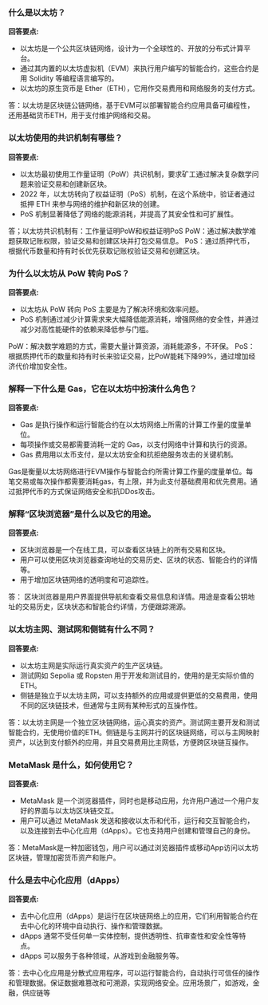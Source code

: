 ### 什么是以太坊？

**回答要点:**

- 以太坊是一个公共区块链网络，设计为一个全球性的、开放的分布式计算平台。
- 通过其内置的以太坊虚拟机（EVM）来执行用户编写的智能合约，这些合约是用 Solidity 等编程语言编写的。
- 以太坊的原生货币是 Ether（ETH），它用作交易费用和网络服务的支付方式。

答：以太坊是区块链公链网络，基于EVM可以部署智能合约应用具备可编程性，还用基础货币ETH，用于支付维护网络和交易。

### 以太坊使用的共识机制有哪些？

**回答要点:**

- 以太坊最初使用工作量证明（PoW）共识机制，要求矿工通过解决复杂数学问题来验证交易和创建新区块。
- 2022 年，以太坊转向了权益证明（PoS）机制，在这个系统中，验证者通过抵押 ETH 来参与网络的维护和新区块的创建。
- PoS 机制显著降低了网络的能源消耗，并提高了其安全性和可扩展性。

答；以太坊共识机制有：工作量证明PoW和权益证明PoS
PoW：通过解决数学难题获取记账权限，验证交易和创建区块并打包交易信息。
PoS：通过质押代币，根据代币数量和持有时长优先获取记账权验证交易和创建区块。

### 为什么以太坊从 PoW 转向 PoS？

**回答要点:**

- 以太坊从 PoW 转向 PoS 主要是为了解决环境和效率问题。
- PoS 机制通过减少计算需求来大幅降低能源消耗，增强网络的安全性，并通过减少对高性能硬件的依赖来降低参与门槛。

PoW：解决数学难题的方式，需要大量计算资源，消耗能源多，不环保。
PoS：根据质押代币的数量和持有时长来验证交易，比PoW能耗下降99%，通过增加经济代价增加安全性。

### 解释一下什么是 Gas，它在以太坊中扮演什么角色？

**回答要点:**

- Gas 是执行操作和运行智能合约在以太坊网络上所需的计算工作量的度量单位。
- 每项操作或交易都需要消耗一定的 Gas，以支付网络中计算和执行的资源。
- Gas 费用用以太币支付，是以太坊安全和抗拒绝服务攻击的关键机制。

Gas是衡量以太坊网络进行EVM操作与智能合约所需计算工作量的度量单位。每笔交易或每次操作都需要消耗gas，有上限，并为此支付基础费用和优先费用。通过抵押代币的方式保证网络安全和抗DDos攻击。

### 解释“区块浏览器”是什么以及它的用途。

**回答要点:**

- 区块浏览器是一个在线工具，可以查看区块链上的所有交易和区块。
- 用户可以使用区块浏览器查询地址的交易历史、区块的状态、智能合约的详情等。
- 用于增加区块链网络的透明度和可追踪性。

答： 区块浏览器是用户界面提供导航和查看交易信息和详情。用途是查看公钥地址的交易历史，区块状态和智能合约详情，方便跟踪溯源。

### 以太坊主网、测试网和侧链有什么不同？

**回答要点:**

- 以太坊主网是实际运行真实资产的生产区块链。
- 测试网如 Sepolia 或 Ropsten 用于开发和测试目的，使用的是无实际价值的 ETH。
- 侧链是独立于以太坊主网，可以支持额外的应用或提供更低的交易费用，使用不同的区块链技术，但通常与主网有某种形式的互操作性。

答：以太坊主网是一个独立区块链网络，运心真实的资产。测试网主要开发和测试智能合约，无使用价值的ETH。侧链是与主网并行的区块链网络，可以与主网映射资产，以达到支付额外的应用，并且交易费用比主网低，方便跨区块链互操作。

### MetaMask 是什么，如何使用它？

**回答要点:**

- MetaMask 是一个浏览器插件，同时也是移动应用，允许用户通过一个用户友好的界面与以太坊区块链交互。
- 用户可以通过 MetaMask 发送和接收以太币和代币，运行和交互智能合约，以及连接到去中心化应用（dApps）。它也支持用户创建和管理自己的身份。

答：MetaMask是一种加密钱包，用户可以通过浏览器插件或移动App访问以太坊区块链，管理加密货币资产和账户。

### 什么是去中心化应用（dApps）

**回答要点:**

- 去中心化应用（dApps）是运行在区块链网络上的应用，它们利用智能合约在去中心化的环境中自动执行、操作和管理数据。
- dApps 通常不受任何单一实体控制，提供透明性、抗审查性和安全性等特点。
- dApps 可以服务于各种领域，从游戏到金融服务等。

答：去中心化应用是分散式应用程序，可以运行智能合约，自动执行可信任的操作和管理数据。保证数据难篡改和可溯源，实现网络安全。应用场景广，如游戏，金融，供应链等